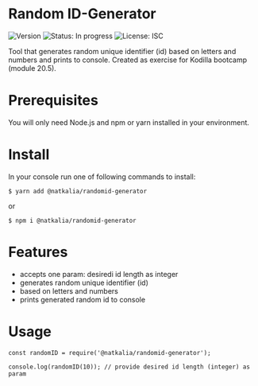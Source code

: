 # Random ID-Generator

![Version](https://img.shields.io/badge/version-1.0.1-blue.svg?cacheSeconds=2592000)
![Status: In progress](https://img.shields.io/badge/status-in%20progress-blueViolet)
![License: ISC](https://img.shields.io/badge/License-MIT-yellow.svg)

Tool that generates random unique identifier (id) based on letters and numbers and prints to console. 
Created as exercise for Kodilla bootcamp (module 20.5).

# Prerequisites

You will only need Node.js and npm or yarn installed in your environment.

# Install

In your console run one of following commands to install: 

`$ yarn add @natkalia/randomid-generator`

or 

`$ npm i @natkalia/randomid-generator`

# Features

* accepts one param: desiredi id length as integer
* generates random unique identifier (id) 
* based on letters and numbers 
* prints generated random id to console

# Usage

```
const randomID = require('@natkalia/randomid-generator');

console.log(randomID(10)); // provide desired id length (integer) as param
```
